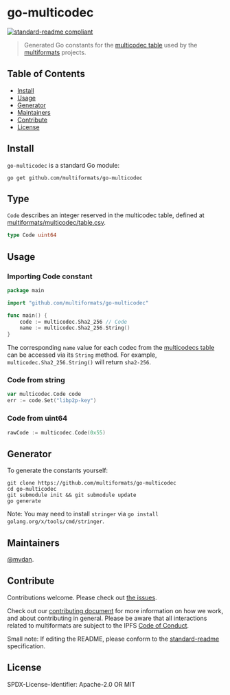 # go-multicodec

[![standard-readme compliant](https://img.shields.io/badge/readme%20style-standard-brightgreen.svg)](https://github.com/RichardLitt/standard-readme)

> Generated Go constants for the [multicodec table](https://github.com/multiformats/multicodec) used by the [multiformats](https://github.com/multiformats/multiformats) projects.

## Table of Contents

- [Install](#install)
- [Usage](#usage)
- [Generator](#generator)
- [Maintainers](#maintainers)
- [Contribute](#contribute)
- [License](#license)

## Install

`go-multicodec` is a standard Go module:

	go get github.com/multiformats/go-multicodec


## Type

`Code` describes an integer reserved in the multicodec table, defined at [multiformats/multicodec/table.csv](https://github.com/multiformats/multicodec/blob/master/table.csv).

```go
type Code uint64
```

## Usage

### Importing Code constant

```go
package main

import "github.com/multiformats/go-multicodec"

func main() {
	code := multicodec.Sha2_256 // Code
	name := multicodec.Sha2_256.String()
}
```

The corresponding `name` value for each codec from the [multicodecs table](https://raw.githubusercontent.com/multiformats/multicodec/master/table.csv) can be accessed via its `String` method. For example, `multicodec.Sha2_256.String()` will return `sha2-256`.

### Code from string

```go
var multicodec.Code code 
err := code.Set("libp2p-key")
```


### Code from uint64

```go
rawCode := multicodec.Code(0x55)
```

## Generator

To generate the constants yourself:

	git clone https://github.com/multiformats/go-multicodec
	cd go-multicodec
	git submodule init && git submodule update
	go generate

Note: You may need to install `stringer` via `go install golang.org/x/tools/cmd/stringer`.

## Maintainers

[@mvdan](https://github.com/mvdan).

## Contribute

Contributions welcome. Please check out [the issues](https://github.com/multiformats/go-multicodec/issues).

Check out our [contributing document](https://github.com/multiformats/multiformats/blob/master/contributing.md) for more information on how we work, and about contributing in general. Please be aware that all interactions related to multiformats are subject to the IPFS [Code of Conduct](https://github.com/ipfs/community/blob/master/code-of-conduct.md).

Small note: If editing the README, please conform to the [standard-readme](https://github.com/RichardLitt/standard-readme) specification.

## License

SPDX-License-Identifier: Apache-2.0 OR MIT
